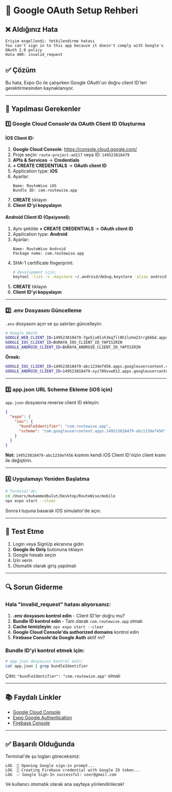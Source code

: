 # 🔐 Google OAuth Setup Rehberi

## ❌ Aldığınız Hata

```
Erişim engellendi: Yetkilendirme hatası
You can't sign in to this app because it doesn't comply with Google's OAuth 2.0 policy
Hata 400: invalid_request
```

## ✅ Çözüm

Bu hata, Expo Go ile çalışırken Google OAuth'un doğru client ID'leri gerektirmesinden kaynaklanıyor.

---

## 📝 Yapılması Gerekenler

### 1️⃣ Google Cloud Console'da OAuth Client ID Oluşturma

#### İOS Client ID:

1. **Google Cloud Console**: https://console.cloud.google.com/
2. Proje seçin: `route-project-ad117` veya ID: `149523818479`
3. **APIs & Services** → **Credentials**
4. **+ CREATE CREDENTIALS** → **OAuth client ID**
5. Application type: **iOS**
6. Ayarlar:
   ```
   Name: RouteWise iOS
   Bundle ID: com.routewise.app
   ```
7. **CREATE** tıklayın
8. **Client ID'yi kopyalayın**

#### Android Client ID (Opsiyonel):

1. Aynı şekilde **+ CREATE CREDENTIALS** → **OAuth client ID**
2. Application type: **Android**  
3. Ayarlar:
   ```
   Name: RouteWise Android
   Package name: com.routewise.app
   ```
4. SHA-1 certificate fingerprint:
   ```bash
   # Development için:
   keytool -list -v -keystore ~/.android/debug.keystore -alias androiddebugkey -storepass android -keypass android
   ```
5. **CREATE** tıklayın
6. **Client ID'yi kopyalayın**

---

### 2️⃣ .env Dosyasını Güncelleme

`.env` dosyasını açın ve şu satırları güncelleyin:

```bash
# Google OAuth
GOOGLE_WEB_CLIENT_ID=149523818479-7ge5ju0lsh3kq7ll0h1lohm23rrgb6bd.apps.googleusercontent.com
GOOGLE_IOS_CLIENT_ID=BURAYA_IOS_CLIENT_ID_YAPISIRIN
GOOGLE_ANDROID_CLIENT_ID=BURAYA_ANDROID_CLIENT_ID_YAPISIRIN
```

**Örnek:**
```bash
GOOGLE_IOS_CLIENT_ID=149523818479-abc123def456.apps.googleusercontent.com
GOOGLE_ANDROID_CLIENT_ID=149523818479-xyz789uvw012.apps.googleusercontent.com
```

---

### 3️⃣ app.json URL Scheme Ekleme (iOS için)

`app.json` dosyasına reverse client ID ekleyin:

```json
{
  "expo": {
    "ios": {
      "bundleIdentifier": "com.routewise.app",
      "scheme": "com.googleusercontent.apps.149523818479-abc123def456"
    }
  }
}
```

**Not:** `149523818479-abc123def456` kısmını kendi iOS Client ID'nizin client kısmı ile değiştirin.

---

### 4️⃣ Uygulamayı Yeniden Başlatma

```bash
# Terminal'de:
cd /Users/muhammedbulut/Desktop/RouteWise/mobile
npx expo start --clear
```

Sonra **i** tuşuna basarak iOS simulator'de açın.

---

## 🧪 Test Etme

1. Login veya SignUp ekranına gidin
2. **Google ile Giriş** butonuna tıklayın
3. Google hesabı seçin
4. İzin verin
5. Otomatik olarak giriş yapılmalı

---

## 🔍 Sorun Giderme

### Hala "invalid_request" hatası alıyorsanız:

1. **.env dosyasını kontrol edin** - Client ID'ler doğru mu?
2. **Bundle ID kontrol edin** - Tam olarak `com.routewise.app` olmalı
3. **Cache temizleyin**: `npx expo start --clear`
4. **Google Cloud Console'da authorized domains** kontrol edin
5. **Firebase Console'da Google Auth** aktif mi?

### Bundle ID'yi kontrol etmek için:

```bash
# app.json dosyasını kontrol edin:
cat app.json | grep bundleIdentifier
```

Çıktı: `"bundleIdentifier": "com.routewise.app"` olmalı

---

## 📚 Faydalı Linkler

- [Google Cloud Console](https://console.cloud.google.com/)
- [Expo Google Authentication](https://docs.expo.dev/guides/google-authentication/)
- [Firebase Console](https://console.firebase.google.com/)

---

## ✅ Başarılı Olduğunda

Terminal'de şu logları göreceksiniz:

```
LOG  🔵 Opening Google sign-in prompt...
LOG  🔵 Creating Firebase credential with Google ID token...
LOG  ✅ Google Sign-In successful: user@gmail.com
```

Ve kullanıcı otomatik olarak ana sayfaya yönlendirilecek!
